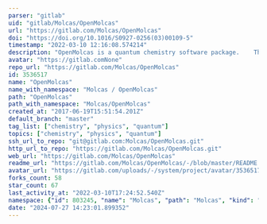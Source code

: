 ```yaml
---
parser: "gitlab"
uid: "gitlab/Molcas/OpenMolcas"
url: "https://gitlab.com/Molcas/OpenMolcas"
doi: "https://doi.org/10.1016/S0927-0256(03)00109-5"
timestamp: "2022-03-10 12:16:08.574214"
description: "OpenMolcas is a quantum chemistry software package.    The key feature of OpenMolcas is the multiconfigurational approach to the electronic structure."
avatar: "https://gitlab.comNone"
repo_url: "https://gitlab.com/Molcas/OpenMolcas"
id: 3536517
name: "OpenMolcas"
name_with_namespace: "Molcas / OpenMolcas"
path: "OpenMolcas"
path_with_namespace: "Molcas/OpenMolcas"
created_at: "2017-06-19T15:51:54.201Z"
default_branch: "master"
tag_list: ["chemistry", "physics", "quantum"]
topics: ["chemistry", "physics", "quantum"]
ssh_url_to_repo: "git@gitlab.com:Molcas/OpenMolcas.git"
http_url_to_repo: "https://gitlab.com/Molcas/OpenMolcas.git"
web_url: "https://gitlab.com/Molcas/OpenMolcas"
readme_url: "https://gitlab.com/Molcas/OpenMolcas/-/blob/master/README.md"
avatar_url: "https://gitlab.com/uploads/-/system/project/avatar/3536517/logo_open_flat.png"
forks_count: 58
star_count: 67
last_activity_at: "2022-03-10T17:24:52.540Z"
namespace: {"id": 803245, "name": "Molcas", "path": "Molcas", "kind": "group", "full_path": "Molcas", "parent_id": null, "avatar_url": "/uploads/-/system/group/avatar/803245/a.png", "web_url": "https://gitlab.com/groups/Molcas"}
date: "2024-07-27 14:23:01.899352"
---
```

